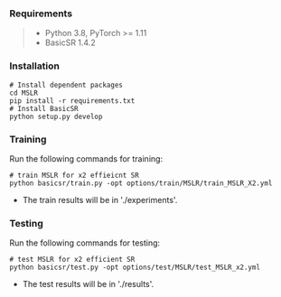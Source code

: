 
### Requirements
> - Python 3.8, PyTorch >= 1.11
> - BasicSR 1.4.2


### Installation
```
# Install dependent packages
cd MSLR
pip install -r requirements.txt
# Install BasicSR
python setup.py develop
```

### Training
Run the following commands for training:
```
# train MSLR for x2 effieicnt SR
python basicsr/train.py -opt options/train/MSLR/train_MSLR_X2.yml
```
- The train results will be in './experiments'.

### Testing
Run the following commands for testing:
```
# test MSLR for x2 efficient SR
python basicsr/test.py -opt options/test/MSLR/test_MSLR_x2.yml
```
- The test results will be in './results'.

